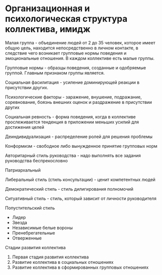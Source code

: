# Организационная и психологическая структура коллектива, имидж

Малая группа - объединение людей от 2 до 35 человек, которое имеет общую цель, находится непосредственно в личном контакте, в следствие чего возникает групповые нормы поведения и эмоциональные отношения. В каждом коллективе есть малые группы.

Групповые нормы - образцы поведения, созданные и одобряемые группой. Главным признаком группы является.

Социальная фасилитация - усиление доминирующей реакции в присутствии других.

Психологические факторы - заражение, внушение, подражание, соревнование, боязнь внешних оценок и раздражение в присутствии других

Социальная ревность - форма поведения, когда в коллективе прослеживается тенденция в приложении меньших усилий для достижения целей

Деиндивидуализация - распределение ролей для решения проблемы

Конформизм - свободное либо вынужденное принятие групповых норм

Авторитарный стиль руководства - надо выполнять все задания руководства беспрекословно

Патриархальный

Либеральный стиль (стиль консультации) - ценит компетентных людей

Демократический стиль - стиль дилигирования полномочий

Ситуативный стиль - стиль, который зависит от личности руководителя

Попустительский стиль

- Лидер
- Звезда
- Независимые белые вороны
- Пренебрегательные
- Отверженные

Стадии развития коллектива

1. Первая стадия развития коллектива
2. Развитие коллектива в социальных отношениях
3. Развитие коллектива в сформированных групповых отношениях

